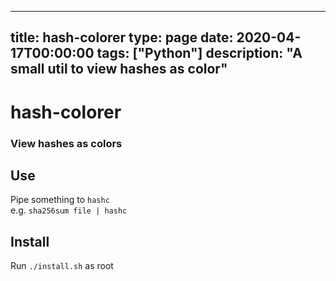 
---
title: hash-colorer
type: page
date: 2020-04-17T00:00:00
tags: ["Python"]
description: "A small util to view hashes as color"
---


# hash-colorer
### View hashes as colors

## Use
Pipe something to `hashc`<br>
e.g. `sha256sum file | hashc`

## Install
Run `./install.sh` as root

